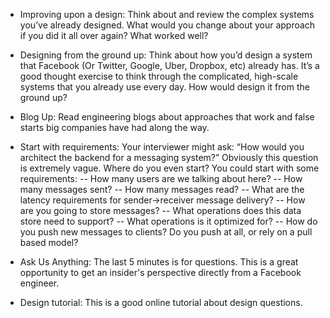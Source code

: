 
- Improving upon a design: Think about and review the complex systems you’ve already designed. What would you change about your approach if you did it all over again? What worked well?

- Designing from the ground up: Think about how you’d design a system that Facebook (Or Twitter, Google, Uber, Dropbox, etc) already has. It’s a good thought exercise to think through the complicated, high-scale systems that you already use every day. How would design it from the ground up?

- Blog Up: Read engineering blogs about approaches that work and false starts big companies have had along the way.
- Start with requirements: Your interviewer might ask: “How would you architect the backend for a messaging system?” Obviously this question is extremely vague. Where do you even start? You could start with some requirements:
 -- How many users are we talking about here?
 -- How many messages sent?
 -- How many messages read?
 -- What are the latency requirements for sender->receiver message delivery?
 -- How are you going to store messages?
 -- What operations does this data store need to support?
 -- What operations is it optimized for?
 -- How do you push new messages to clients? Do you push at all, or rely on a pull based model?

- Ask Us Anything: The last 5 minutes is for questions. This is a great opportunity to get an insider's perspective directly from a Facebook engineer.

- Design tutorial: This is a good online tutorial about design questions.
